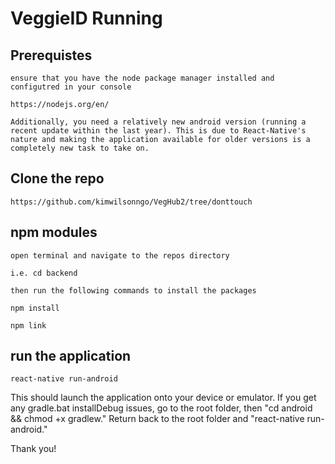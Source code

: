 # VeggieID Running 

## Prerequistes

    ensure that you have the node package manager installed and configutred in your console
    
    https://nodejs.org/en/
    
    Additionally, you need a relatively new android version (running a recent update within the last year). This is due to React-Native's nature and making the application available for older versions is a completely new task to take on. 
    
## Clone the repo

    https://github.com/kimwilsonngo/VegHub2/tree/donttouch
    
## npm modules

    open terminal and navigate to the repos directory
    
    i.e. cd backend
    
    then run the following commands to install the packages
    
    npm install
    
    npm link
    
## run the application

    react-native run-android
    
This should launch the application onto your device or emulator. If you get any gradle.bat installDebug issues, go to the root folder, then "cd android && chmod +x gradlew." Return back to the root folder and "react-native run-android." 

Thank you!
